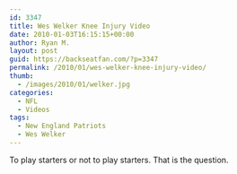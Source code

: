 ```yaml
---
id: 3347
title: Wes Welker Knee Injury Video
date: 2010-01-03T16:15:15+00:00
author: Ryan M.
layout: post
guid: https://backseatfan.com/?p=3347
permalink: /2010/01/wes-welker-knee-injury-video/
thumb:
  - /images/2010/01/welker.jpg
categories:
  - NFL
  - Videos
tags:
  - New England Patriots
  - Wes Welker
---
```


<div class="entry">
  <p>
  </p>

  <p>
    To play starters or not to play starters. That is the question.
  </p>
</div>

